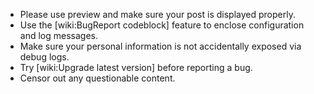* Please use preview and make sure your post is displayed properly. 
* Use the [wiki:BugReport codeblock] feature to enclose configuration and log messages.
* Make sure your personal information is not accidentally exposed via debug logs.
* Try [wiki:Upgrade latest version] before reporting a bug.
* Censor out any questionable content.
